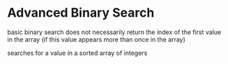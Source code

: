 # Advanced Binary Search

basic binary search does not necessarily return the index of the first value in the array (if this value appears more than once in the array)

searches for a value in a sorted array of integers
